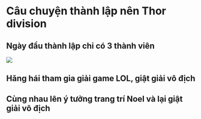 # Câu chuyện thành lập nên Thor division

## Ngày đầu thành lập chỉ có 3 thành viên
![](/History/1stUniversary/8_Ch%E1%BB%A5p%20Hinh%20PR%20Cong%20Ty.JPEG)

## Hăng hái tham gia giải game LOL, giật giải vô địch

## Cùng nhau lên ý tưởng trang trí Noel và lại giật giải vô địch
